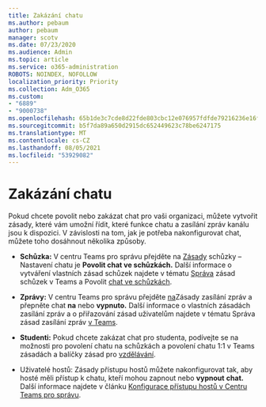 ```yaml
---
title: Zakázání chatu
ms.author: pebaum
author: pebaum
manager: scotv
ms.date: 07/23/2020
ms.audience: Admin
ms.topic: article
ms.service: o365-administration
ROBOTS: NOINDEX, NOFOLLOW
localization_priority: Priority
ms.collection: Adm_O365
ms.custom:
- "6889"
- "9000738"
ms.openlocfilehash: 65b1de3c7cde8d22fde803cbc12e076957fdfde79216236e16f22ad0ba2222ef
ms.sourcegitcommit: b5f7da89a650d2915dc652449623c78be6247175
ms.translationtype: MT
ms.contentlocale: cs-CZ
ms.lasthandoff: 08/05/2021
ms.locfileid: "53929082"
---
```

# <a name="disable-chat"></a>Zakázání chatu

Pokud chcete povolit nebo zakázat chat pro vaši organizaci, můžete vytvořit zásady, které vám umožní řídit, které funkce chatu a zasílání zpráv kanálu jsou k dispozici. V závislosti na tom, jak je potřeba nakonfigurovat chat, můžete toho dosáhnout několika způsoby.

- **Schůzka:** V centru Teams pro správu přejděte na [Zásady](https://admin.teams.microsoft.com/) schůzky – Nastavení chatu je **Povolit chat ve schůzkách.** Další informace o vytváření vlastních zásad schůzek najdete v tématu [Správa](/microsoftteams/meeting-policies-in-teams) zásad schůzek v Teams a Povolit [chat ve schůzkách](/microsoftteams/meeting-policies-in-teams#allow-chat-in-meetings).

- **Zprávy:** V centru Teams pro správu přejděte [na](https://admin.teams.microsoft.com/)Zásady zasílání zpráv a přepněte chat **na** nebo **vypnuto.** Další informace o vlastních zásadách zasílání zpráv a o přiřazování zásad uživatelům najdete v tématu Správa zásad zasílání zpráv [v Teams](/microsoftteams/messaging-policies-in-teams).

- **Studenti:** Pokud chcete zakázat chat pro studenta, podívejte se na možnosti pro povolení chatu na schůzkách a povolení chatu 1:1 v Teams zásadách a balíčky zásad pro [vzdělávání](/microsoftteams/policy-packages-edu).

- Uživatelé hostů: Zásady přístupu hostů můžete nakonfigurovat tak, aby hosté měli přístup k chatu, kteří mohou zapnout nebo **vypnout** **chat.** Další informace najdete v článku [Konfigurace přístupu hostů v Centru Teams pro správu](/microsoftteams/set-up-guests#configure-guest-access-in-the-teams-admin-center).




